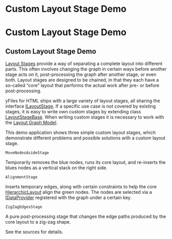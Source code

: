 <!--
 //////////////////////////////////////////////////////////////////////////////
 // @license
 // This file is part of yFiles for HTML 2.6.0.3.
 // Use is subject to license terms.
 //
 // Copyright (c) 2000-2024 by yWorks GmbH, Vor dem Kreuzberg 28,
 // 72070 Tuebingen, Germany. All rights reserved.
 //
 //////////////////////////////////////////////////////////////////////////////
-->
# Custom Layout Stage Demo

# Custom Layout Stage Demo

## Custom Layout Stage Demo

[Layout Stages](https://docs.yworks.com/yfileshtml/#/dguide/layout-layout_stages) provide a way of separating a complete layout into different parts. This often involves changing the graph in certain ways before another stage acts on it, post-processing the graph after another stage, or even both. Layout stages are designed to be chained, in that they each have a so-called “core” layout that performs the actual work after pre- or before post-processing.

yFiles for HTML ships with a large variety of layout stages, all sharing the interface [ILayoutStage](https://docs.yworks.com/yfileshtml/#/api/ILayoutStage). If a specific use case is not covered by existing stages, it is easy to write own custom stages by extending class [LayoutStageBase](https://docs.yworks.com/yfileshtml/#/api/LayoutStageBase). When writing custom stages it is necessary to work with the [Layout Graph Model](https://docs.yworks.com/yfileshtml/#/dguide/layout_graph_model).

This demo application shows three simple custom layout stages, which demonstrate different problems and possible solutions with a custom layout stage.

`MoveNodesAsideStage`

Temporarily removes the blue nodes, runs its core layout, and re-inserts the blues nodes as a vertical stack on the right side.

`AlignmentStage`

Inserts temporary edges, along with certain constraints to help the core [HierarchicLayout](https://docs.yworks.com/yfileshtml/#/api/HierarchicLayout) align the green nodes. The nodes are selected via a [IDataProvider](https://docs.yworks.com/yfileshtml/#/api/IDataProvider) registered with the graph under a certain key.

`ZigZagEdgesStage`

A pure post-processing stage that changes the edge paths produced by the core layout to a zig-zag shape.

See the sources for details.
